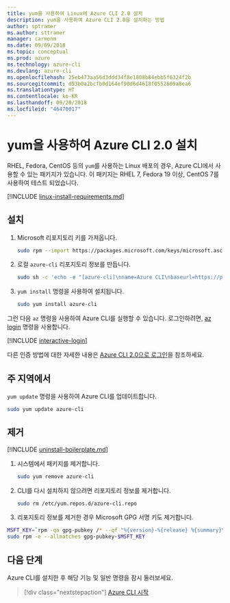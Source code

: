 ```yaml
---
title: yum을 사용하여 Linux에 Azure CLI 2.0 설치
description: yum을 사용하여 Azure CLI 2.0을 설치하는 방법
author: sptramer
ms.author: sttramer
manager: carmonm
ms.date: 09/09/2018
ms.topic: conceptual
ms.prod: azure
ms.technology: azure-cli
ms.devlang: azure-cli
ms.openlocfilehash: 25eb473aa56d3ddd34f8e1808b84ebb5f6324f2b
ms.sourcegitcommit: d93b0a2bcfb0d164ef90d6d4618f0552609a8ea6
ms.translationtype: HT
ms.contentlocale: ko-KR
ms.lasthandoff: 09/20/2018
ms.locfileid: "46470017"
---
```

# <a name="install-azure-cli-20-with-yum"></a>yum을 사용하여 Azure CLI 2.0 설치

RHEL, Fedora, CentOS 등의 `yum`를 사용하는 Linux 배포의 경우, Azure CLI에서 사용할 수 있는 패키지가 있습니다. 이 패키지는 RHEL 7, Fedora 19 이상, CentOS 7를 사용하여 테스트 되었습니다.

[!INCLUDE [linux-install-requirements.md](includes/linux-install-requirements.md)]

## <a name="install"></a>설치

1. Microsoft 리포지토리 키를 가져옵니다.

   ```bash
   sudo rpm --import https://packages.microsoft.com/keys/microsoft.asc
   ```

2. 로컬 `azure-cli` 리포지토리 정보를 만듭니다.

   ```bash
   sudo sh -c 'echo -e "[azure-cli]\nname=Azure CLI\nbaseurl=https://packages.microsoft.com/yumrepos/azure-cli\nenabled=1\ngpgcheck=1\ngpgkey=https://packages.microsoft.com/keys/microsoft.asc" > /etc/yum.repos.d/azure-cli.repo'
   ```

3. `yum install` 명령을 사용하여 설치됩니다.

   ```bash
   sudo yum install azure-cli
   ```

그런 다음 `az` 명령을 사용하여 Azure CLI를 실행할 수 있습니다. 로그인하려면, [az login](/cli/azure/reference-index#az-login) 명령을 사용합니다.

[!INCLUDE [interactive-login](includes/interactive-login.md)]

다른 인증 방법에 대한 자세한 내용은 [Azure CLI 2.0으로 로그인](authenticate-azure-cli.md)을 참조하세요.

## <a name="update"></a>주 지역에서

`yum update` 명령을 사용하여 Azure CLI를 업데이트합니다.

```bash
sudo yum update azure-cli
```

## <a name="uninstall"></a>제거

[!INCLUDE [uninstall-boilerplate.md](includes/uninstall-boilerplate.md)]

1. 시스템에서 패키지를 제거합니다.

   ```bash
   sudo yum remove azure-cli
   ```

2. CLI를 다시 설치하지 않으려면 리포지토리 정보를 제거합니다.

   ```bash
   sudo rm /etc/yum.repos.d/azure-cli.repo
   ```

3. 리포지토리 정보를 제거한 경우 Microsoft GPG 서명 키도 제거합니다.

  ```bash
  MSFT_KEY=`rpm -qa gpg-pubkey /* --qf "%{version}-%{release} %{summary}\n" | grep Microsoft | awk '{print $1}'`
  sudo rpm -e --allmatches gpg-pubkey-$MSFT_KEY
  ```

## <a name="next-steps"></a>다음 단계

Azure CLI를 설치한 후 해당 기능 및 일반 명령을 잠시 둘러보세요.

> [!div class="nextstepaction"]
> [Azure CLI 시작](get-started-with-azure-cli.md)
